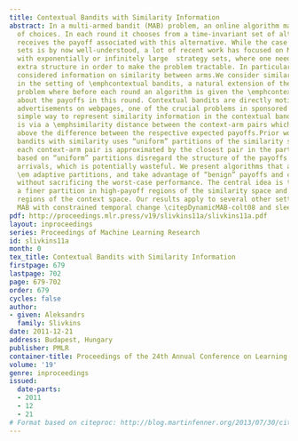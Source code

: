 ```yaml
---
title: Contextual Bandits with Similarity Information
abstract: In a multi-armed bandit (MAB) problem, an online algorithm makes a sequence
  of choices. In each round it chooses from a time-invariant set of alternatives and
  receives the payoff associated with this alternative. While the case of small strategy
  sets is by now well-understood, a lot of recent work has focused on MAB problems
  with exponentially or infinitely large  strategy sets, where one needs to assume
  extra structure in order to make the problem tractable. In particular, recent literature
  considered information on similarity between arms.We consider similarity information
  in the setting of \emphcontextual bandits, a natural extension of the basic MAB
  problem where before each round an algorithm is given the \emphcontext – a hint
  about the payoffs in this round. Contextual bandits are directly motivated by placing
  advertisements on webpages, one of the crucial problems in sponsored search. A particularly
  simple way to represent similarity information in the contextual bandit setting
  is via a \emphsimilarity distance between the context-arm pairs which bounds from
  above the difference between the respective expected payoffs.Prior work on contextual
  bandits with similarity uses “uniform” partitions of the similarity space, so that
  each context-arm pair is approximated by the closest pair in the partition. Algorithms
  based on “uniform” partitions disregard the structure of the payoffs and the context
  arrivals, which is potentially wasteful. We present algorithms that are based on
  \em adaptive partitions, and take advantage of “benign” payoffs and context arrivals
  without sacrificing the worst-case performance. The central idea is to maintain
  a finer partition in high-payoff regions of the similarity space and in popular
  regions of the context space. Our results apply to several other settings, e.g.
  MAB with constrained temporal change \citepDynamicMAB-colt08 and sleeping bandits \citepsleeping-colt08.
pdf: http://proceedings.mlr.press/v19/slivkins11a/slivkins11a.pdf
layout: inproceedings
series: Proceedings of Machine Learning Research
id: slivkins11a
month: 0
tex_title: Contextual Bandits with Similarity Information
firstpage: 679
lastpage: 702
page: 679-702
order: 679
cycles: false
author:
- given: Aleksandrs
  family: Slivkins
date: 2011-12-21
address: Budapest, Hungary
publisher: PMLR
container-title: Proceedings of the 24th Annual Conference on Learning Theory
volume: '19'
genre: inproceedings
issued:
  date-parts:
  - 2011
  - 12
  - 21
# Format based on citeproc: http://blog.martinfenner.org/2013/07/30/citeproc-yaml-for-bibliographies/
---
```

